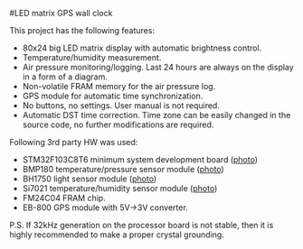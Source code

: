 #LED matrix GPS wall clock

This project has the following features:
- 80x24 big LED matrix display with automatic brightness control.
- Temperature/humidity measurement.
- Air pressure monitoring/logging. Last 24 hours are always on the display in a form of a diagram.
- Non-volatile FRAM memory for the air pressure log.
- GPS module for automatic time synchronization.
- No buttons, no settings. User manual is not required.
- Automatic DST time correction. Time zone can be easily changed in the source code, no further modifications are required.

Following 3rd party HW was used:
- STM32F103C8T6 minimum system development board ([photo](./modules/stm32f103c8t6_board.jpg))
- BMP180 temperature/pressure sensor module ([photo](./modules/bmp180_module.jpg))
- BH1750 light sensor  module ([photo](./modules/bh1750_module.jpg))
- Si7021 temperature/humidity sensor  module ([photo](./modules/si7021_module.jpg))
- FM24C04 FRAM chip.
- EB-800 GPS module with 5V->3V converter.

P.S. If 32kHz generation on the processor board is not stable, then it is highly recommended to make a proper crystal grounding.